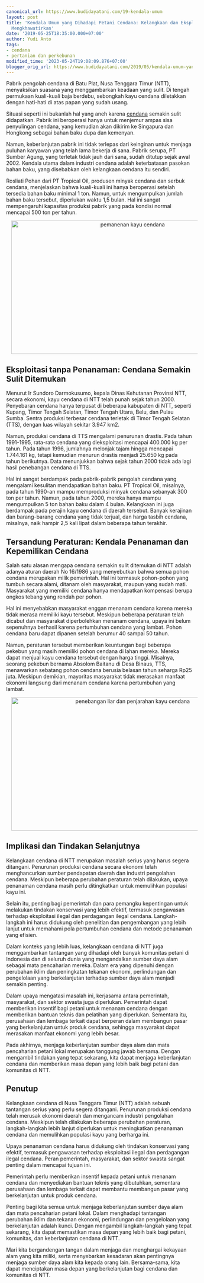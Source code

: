 ```yaml
---
canonical_url: https://www.budidayatani.com/19-kendala-umum
layout: post
title: 'Kendala Umum yang Dihadapi Petani Cendana: Kelangkaan dan Eksploitasi yang
  Mengkhawatirkan'
date: '2019-05-25T18:35:00.000+07:00'
author: Yudi Anto
tags:
- cendana
- pertanian dan perkebunan
modified_time: '2023-05-24T19:08:09.876+07:00'
blogger_orig_url: https://www.budidayatani.com/2019/05/kendala-umum-yang-dihadapi-petani.html
---
```


<p>Pabrik pengolah cendana di Batu Plat, Nusa Tenggara Timur (NTT), menyaksikan suasana yang menggambarkan keadaan yang sulit. Di tengah permukaan kuali-kuali baja berdebu, sebongkah kayu cendana diletakkan dengan hati-hati di atas papan yang sudah usang.</p><p>Situasi seperti ini bukanlah hal yang aneh karena <a href="https://www.budidayatani.com/search/label/cendana">cendana</a> semakin sulit didapatkan. Pabrik ini beroperasi hanya untuk menjemur ampas sisa penyulingan cendana, yang kemudian akan dikirim ke Singapura dan Hongkong sebagai bahan baku dupa dan kemenyan.</p><p>Namun, keberlanjutan pabrik ini tidak terlepas dari keinginan untuk menjaga puluhan karyawan yang telah lama bekerja di sana. Pabrik serupa, PT Sumber Agung, yang terletak tidak jauh dari sana, sudah ditutup sejak awal 2002. Kendala utama dalam industri cendana adalah keterbatasan pasokan bahan baku, yang disebabkan oleh kelangkaan cendana itu sendiri.</p><p>Rosliati Pohan dari PT Tropical Oil, produsen minyak cendana dan serbuk cendana, menjelaskan bahwa kuali-kuali ini hanya beroperasi setelah tersedia bahan baku minimal 1 ton. Namun, untuk mengumpulkan jumlah bahan baku tersebut, diperlukan waktu 1,5 bulan. Hal ini sangat mempengaruhi kapasitas produksi pabrik yang pada kondisi normal mencapai 500 ton per tahun.</p><div class="separator" style="clear: both; text-align: center;"><a href="https://blogger.googleusercontent.com/img/b/R29vZ2xl/AVvXsEhQVSqPuMwjeEpu4JxMc-sMjJxPdMYyxGzOw0WHepx6aQW0sIMaWgeFRcRY7lNmoLwbxcFa8PBZkkpOh0o3oCYZvL8UzSbz49HyjwdS1LbtEkwE1YS2vi3DxJs_i1VQJ0mpaL552sZSmgadhz1w2tWYlbjR9Ie0TIs0YpkHxQuvnhazwn_H7L_e8Ic3Cg/s2133/cendana.jpg" imageanchor="1" style="margin-left: 1em; margin-right: 1em;"><img alt="pemanenan kayu cendana" border="0" data-original-height="1200" data-original-width="2133" height="360" src="https://blogger.googleusercontent.com/img/b/R29vZ2xl/AVvXsEhQVSqPuMwjeEpu4JxMc-sMjJxPdMYyxGzOw0WHepx6aQW0sIMaWgeFRcRY7lNmoLwbxcFa8PBZkkpOh0o3oCYZvL8UzSbz49HyjwdS1LbtEkwE1YS2vi3DxJs_i1VQJ0mpaL552sZSmgadhz1w2tWYlbjR9Ie0TIs0YpkHxQuvnhazwn_H7L_e8Ic3Cg/w640-h360/cendana.jpg" width="640" /></a></div><h2>Eksploitasi tanpa Penanaman: Cendana Semakin Sulit Ditemukan</h2><p>Menurut Ir Sundoro Darmokusumo, kepala Dinas Kehutanan Provinsi NTT, secara ekonomi, kayu cendana di NTT telah punah sejak tahun 2000. Penyebaran cendana hanya terpusat di beberapa kabupaten di NTT, seperti Kupang, Timor Tengah Selatan, Timor Tengah Utara, Belu, dan Pulau Sumba. Sentra produksi terbesar cendana terletak di Timor Tengah Selatan (TTS), dengan luas wilayah sekitar 3.947 km2.</p><p>Namun, produksi cendana di TTS mengalami penurunan drastis. Pada tahun 1991-1995, rata-rata cendana yang dieksploitasi mencapai 400.000 kg per tahun. Pada tahun 1996, jumlahnya melonjak tajam hingga mencapai 1.744.161 kg, tetapi kemudian menurun drastis menjadi 25.650 kg pada tahun berikutnya. Data menunjukkan bahwa sejak tahun 2000 tidak ada lagi hasil penebangan cendana di TTS.</p><p>Hal ini sangat berdampak pada pabrik-pabrik pengolah cendana yang mengalami kesulitan mendapatkan bahan baku. PT Tropical Oil, misalnya, pada tahun 1990-an mampu memproduksi minyak cendana sebanyak 300 ton per tahun. Namun, pada tahun 2000, mereka hanya mampu mengumpulkan 5 ton bahan baku dalam 4 bulan. Kelangkaan ini juga berdampak pada perajin kayu cendana di daerah tersebut. Banyak kerajinan dan barang-barang cendana yang tidak terjual, dan harga tasbih cendana, misalnya, naik hampir 2,5 kali lipat dalam beberapa tahun terakhir.</p><h2>Tersandung Peraturan: Kendala Penanaman dan Kepemilikan Cendana</h2><p>Salah satu alasan mengapa cendana semakin sulit ditemukan di NTT adalah adanya aturan daerah No 16/1986 yang menyebutkan bahwa semua pohon cendana merupakan milik pemerintah. Hal ini termasuk pohon-pohon yang tumbuh secara alami, ditanam oleh masyarakat, maupun yang sudah mati. Masyarakat yang memiliki cendana hanya mendapatkan kompensasi berupa ongkos tebang yang rendah per pohon.</p><p>Hal ini menyebabkan masyarakat enggan menanam cendana karena mereka tidak merasa memiliki kayu tersebut. Meskipun beberapa peraturan telah dicabut dan masyarakat diperbolehkan menanam cendana, upaya ini belum sepenuhnya berhasil karena pertumbuhan cendana yang lambat. Pohon cendana baru dapat dipanen setelah berumur 40 sampai 50 tahun.</p><p>Namun, peraturan tersebut memberikan keuntungan bagi beberapa pekebun yang masih memiliki pohon cendana di lahan mereka. Mereka dapat menjual kayu cendana tersebut dengan harga tinggi. Misalnya, seorang pekebun bernama Absolom Baitanu di Desa Binaus, TTS, menawarkan sebatang pohon cendana berusia belasan tahun seharga Rp25 juta. Meskipun demikian, mayoritas masyarakat tidak merasakan manfaat ekonomi langsung dari menanam cendana karena pertumbuhan yang lambat.</p><div class="separator" style="clear: both; text-align: center;"><a href="https://blogger.googleusercontent.com/img/b/R29vZ2xl/AVvXsEg5Hmr6saRrdQKyoBB1JYA8ZvBarN26ylpM2SKVBW8Anya_K-lqKqgq2rMuLItbL2s0mWbIf-JwT7lg9n5elHRVBoSs1AmS79_wezohywEQbRdlsB9JQoPlV-E4okLwhVGMHxy47EmrWftdTVpQo5szyRwt2nhQ6hrxkwFtOVM0ce_g6qnbN1--4bLsXg/s2135/cendana1.jpg" imageanchor="1" style="margin-left: 1em; margin-right: 1em;"><img alt="penebangan liar dan penjarahan kayu cendana" border="0" data-original-height="1200" data-original-width="2135" height="360" src="https://blogger.googleusercontent.com/img/b/R29vZ2xl/AVvXsEg5Hmr6saRrdQKyoBB1JYA8ZvBarN26ylpM2SKVBW8Anya_K-lqKqgq2rMuLItbL2s0mWbIf-JwT7lg9n5elHRVBoSs1AmS79_wezohywEQbRdlsB9JQoPlV-E4okLwhVGMHxy47EmrWftdTVpQo5szyRwt2nhQ6hrxkwFtOVM0ce_g6qnbN1--4bLsXg/w640-h360/cendana1.jpg" width="640" /></a></div><h2>Implikasi dan Tindakan Selanjutnya</h2><p>Kelangkaan cendana di NTT merupakan masalah serius yang harus segera ditangani. Penurunan produksi cendana secara ekonomi telah menghancurkan sumber pendapatan daerah dan industri pengolahan cendana. Meskipun beberapa perubahan peraturan telah dilakukan, upaya penanaman cendana masih perlu ditingkatkan untuk memulihkan populasi kayu ini.</p><p>Selain itu, penting bagi pemerintah dan para pemangku kepentingan untuk melakukan tindakan konservasi yang lebih efektif, termasuk pengawasan terhadap eksploitasi ilegal dan perdagangan ilegal cendana. Langkah-langkah ini harus didukung oleh penelitian dan pengembangan yang lebih lanjut untuk memahami pola pertumbuhan cendana dan metode penanaman yang efisien.</p><p>Dalam konteks yang lebih luas, kelangkaan cendana di NTT juga menggambarkan tantangan yang dihadapi oleh banyak komunitas petani di Indonesia dan di seluruh dunia yang mengandalkan sumber daya alam sebagai mata pencaharian mereka. Dalam era yang dipenuhi dengan perubahan iklim dan peningkatan tekanan ekonomi, perlindungan dan pengelolaan yang berkelanjutan terhadap sumber daya alam menjadi semakin penting.</p><p>Dalam upaya mengatasi masalah ini, kerjasama antara pemerintah, masyarakat, dan sektor swasta juga diperlukan. Pemerintah dapat memberikan insentif bagi petani untuk menanam cendana dengan memberikan bantuan teknis dan pelatihan yang diperlukan. Sementara itu, perusahaan dan lembaga terkait dapat berperan dalam membangun pasar yang berkelanjutan untuk produk cendana, sehingga masyarakat dapat merasakan manfaat ekonomi yang lebih besar.</p><p>Pada akhirnya, menjaga keberlanjutan sumber daya alam dan mata pencaharian petani lokal merupakan tanggung jawab bersama. Dengan mengambil tindakan yang tepat sekarang, kita dapat menjaga keberlanjutan cendana dan memberikan masa depan yang lebih baik bagi petani dan komunitas di NTT.</p><h2>Penutup</h2><p>Kelangkaan cendana di Nusa Tenggara Timur (NTT) adalah sebuah tantangan serius yang perlu segera ditangani. Penurunan produksi cendana telah merusak ekonomi daerah dan mengancam industri pengolahan cendana. Meskipun telah dilakukan beberapa perubahan peraturan, langkah-langkah lebih lanjut diperlukan untuk meningkatkan penanaman cendana dan memulihkan populasi kayu yang berharga ini.</p><p>Upaya penanaman cendana harus didukung oleh tindakan konservasi yang efektif, termasuk pengawasan terhadap eksploitasi ilegal dan perdagangan ilegal cendana. Peran pemerintah, masyarakat, dan sektor swasta sangat penting dalam mencapai tujuan ini.</p><p>Pemerintah perlu memberikan insentif kepada petani untuk menanam cendana dan menyediakan bantuan teknis yang dibutuhkan, sementara perusahaan dan lembaga terkait dapat membantu membangun pasar yang berkelanjutan untuk produk cendana.</p><p>Penting bagi kita semua untuk menjaga keberlanjutan sumber daya alam dan mata pencaharian petani lokal. Dalam menghadapi tantangan perubahan iklim dan tekanan ekonomi, perlindungan dan pengelolaan yang berkelanjutan adalah kunci. Dengan mengambil langkah-langkah yang tepat sekarang, kita dapat memastikan masa depan yang lebih baik bagi petani, komunitas, dan keberlanjutan cendana di NTT.</p><p>Mari kita bergandengan tangan dalam menjaga dan menghargai kekayaan alam yang kita miliki, serta menyebarkan kesadaran akan pentingnya menjaga sumber daya alam kita kepada orang lain. Bersama-sama, kita dapat menciptakan masa depan yang berkelanjutan bagi cendana dan komunitas di NTT.</p>